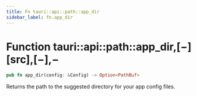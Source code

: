 ```yaml
---
title: Fn tauri::api::path::app_dir
sidebar_label: fn.app_dir
---
```


# Function tauri::api::path::app_dir,\[−]\[src],\[−],−

```rs
pub fn app_dir(config: &Config) -> Option<PathBuf>
```

Returns the path to the suggested directory for your app config files.
